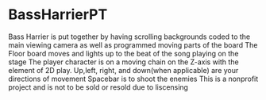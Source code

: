 # BassHarrierPT

Bass Harrier is put together by having scrolling backgrounds coded to the main viewing camera as well as programmed moving parts of the board
The Floor board moves and lights up to the beat of the song playing on the stage
The player character is on a moving chain on the Z-axis with the element of 2D play. Up,left, right, and down(when applicable) are your directions of movement
Spacebar is to shoot the enemies 
This is a nonprofit project and is not to be sold or resold due to liscensing
